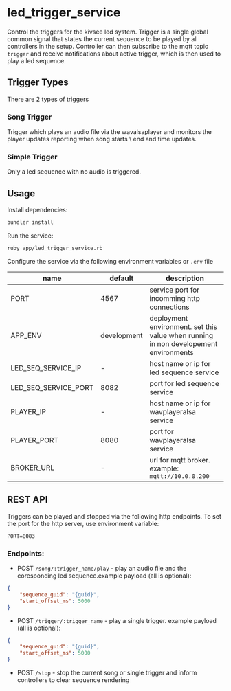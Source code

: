 # led_trigger_service
Control the triggers for the kivsee led system.
Trigger is a single global common signal that states the current sequence to be played by all controllers in the setup. Controller can then subscribe to the mqtt topic `trigger` and receive notifications about active trigger, which is then used to play a led sequence.

## Trigger Types
There are 2 types of triggers

### Song Trigger
Trigger which plays an audio file via the wavalsaplayer and monitors the player updates reporting when song starts \ end and time updates.

### Simple Trigger
Only a led sequence with no audio is triggered.

## Usage
Install dependencies: 
```bash
bundler install
````

Run the service: 
```bash
ruby app/led_trigger_service.rb
```

Configure the service via the following environment variables or `.env` file

| name | default | description |
| --- | --- | --- |
| PORT | 4567 | service port for incomming http connections |
| APP_ENV | development | deployment environment. set this value when running in non developement environments |
| LED_SEQ_SERVICE_IP | - | host name or ip for led sequence service |
| LED_SEQ_SERVICE_PORT | 8082 | port for led sequence service |
| PLAYER_IP | - | host name or ip for wavplayeralsa service |
| PLAYER_PORT | 8080 | port for wavplayeralsa service |
| BROKER_URL | - | url for mqtt broker. example: `mqtt://10.0.0.200` |

## REST API
Triggers can be played and stopped via the following http endpoints.
To set the port for the http server, use environment variable:
```
PORT=8083
```

### Endpoints:
- POST `/song/:trigger_name/play` - play an audio file and the coresponding led sequence.example payload (all is optional):
```json
{
    "sequence_guid": "{guid}",
    "start_offset_ms": 5000
}
```

- POST `/trigger/:trigger_name` - play a single trigger. example payload (all is optional):
```json
{
    "sequence_guid": "{guid}",
    "start_offset_ms": 5000
}
```

- POST `/stop` - stop the current song or single trigger and inform controllers to clear sequence rendering
